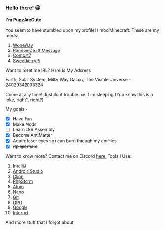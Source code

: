 
### Hello there! 😀

#### I'm PugzAreCute

 You seem to have stumbled upon my profile!
I mod Minecraft. These are my mods:

 1. [WoneWay](https://www.curseforge.com/minecraft/mc-mods/woneway)
 2. [RandomDeathMessage](https://www.curseforge.com/minecraft/mc-mods/randomdeathmessage)
 3. [Combat7](https://www.curseforge.com/minecraft/mc-mods/combat7)
 4. [SweetberryPi](https://www.curseforge.com/minecraft/mc-mods/sweetberrypi)

Want to meet me IRL? Here Is My Address

Earth, Solar System, Milky Way Galaxy, The Visible Universe - 24029342093324

Come at any time! Just dont trouble me if im sleeping (You know this is a joke, right?, right?)

My goals - 

 - [x] Have Fun
 - [x] Make Mods
 - [ ] Learn x86 Assembly
 - [x] Become AntiMatter
 - [x] ~~Aquire laser eyes so i can burn through my enimies~~
 - [x] ~~/tp @s mars~~ 

Want to know more? Contact me on Discord [here.](https://discord.gg/geNRqMu5XW)
Tools I Use:
 1. [IntelliJ](https://www.jetbrains.com/idea/)
 3. [Android Studio](https://developer.android.com/studio)
 11. [Clion](https://www.jetbrains.com/clion/)
 68. [PhpStorm](https://www.jetbrains.com/phpstorm/)
 732. [Atom](https://atom.io/)
 908. [Nano](https://www.nano-editor.org/)
 1029. [Git](https://git-scm.com/)
 91010. [GPG](https://gnupg.org/)
 1331. [Google](https://www.google.com/)
 1012. [Internet](https://en.wikipedia.org/wiki/Internet)
 
 And more stuff that I forgot about

